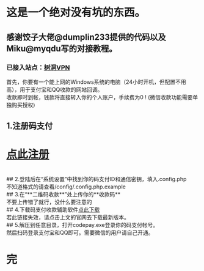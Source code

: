 # 这是一个绝对没有坑的东西。<br />
## 感谢饺子大佬@dumplin233提供的代码以及Miku@myqdu写的对接教程。<br />
### 已接入站点：<a href="https://vpn.myqdu.cn">树洞VPN</a><br>
首先，你要有一个能上网的Windows系统的电脑（24小时开机，但配置不用高），用于支付宝和QQ收款的网站回调。<br />
收款即时到帐，钱款将直接转入你的个人账户，手续费为0 !  (微信收款功能需要单独购买授权)

## 1.注册码支付
<h1><a href="https://codepay.myqdu.cn">点此注册</a><br></h1>
<br>
## 2.登陆后在“系统设置”中找到你的码支付ID和通信密钥，填入.config.php
<br>不知道格式的请查看/config/.config.php.example
<br>
## 3.在“**二维码收款**”处上传你的**收款码**
<br>不要上传错了就行，没什么要注意的<br>
## 4.下载码支付收款辅助软件<a href="http://down.xiuxiu888.com/codepay/codepay.rar">点此下载</a><br>
若此链接失效，请点击上文的官网去下载最新版本。<br>
## 5.解压到任意目录，打开codepay.exe登录你的码支付帐号。<br>
然后扫码登录支付宝和QQ即可。需要微信的用户请自己开通。<br>

# 完
